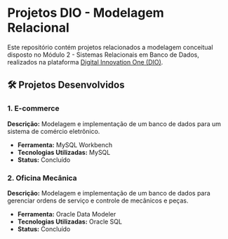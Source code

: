 # Projetos DIO - Modelagem Relacional

Este repositório contém projetos relacionados a modelagem conceitual disposto no Módulo 2 - Sistemas Relacionais em Banco de Dados, realizados na plataforma [Digital Innovation One (DIO)](https://www.dio.me).

## 🛠️ Projetos Desenvolvidos

### 1. E-commerce
**Descrição:** Modelagem e implementação de um banco de dados para um sistema de comércio eletrônico.
- **Ferramenta:** MySQL Workbench
- **Tecnologias Utilizadas:** MySQL
- **Status:** Concluído

### 2. Oficina Mecânica
**Descrição:** Modelagem e implementação de um banco de dados para gerenciar ordens de serviço e controle de mecânicos e peças.
- **Ferramenta:** Oracle Data Modeler
- **Tecnologias Utilizadas:** Oracle SQL
- **Status:** Concluído